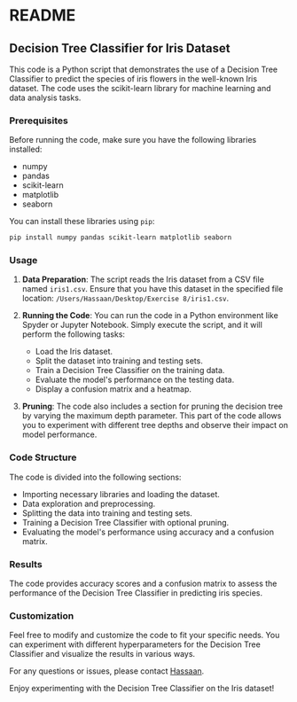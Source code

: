 # README

## Decision Tree Classifier for Iris Dataset

This code is a Python script that demonstrates the use of a Decision Tree Classifier to predict the species of iris flowers in the well-known Iris dataset. The code uses the scikit-learn library for machine learning and data analysis tasks.

### Prerequisites

Before running the code, make sure you have the following libraries installed:

- numpy
- pandas
- scikit-learn
- matplotlib
- seaborn

You can install these libraries using `pip`:

```bash
pip install numpy pandas scikit-learn matplotlib seaborn
```

### Usage

1. **Data Preparation**: The script reads the Iris dataset from a CSV file named `iris1.csv`. Ensure that you have this dataset in the specified file location: `/Users/Hassaan/Desktop/Exercise 8/iris1.csv`.

2. **Running the Code**: You can run the code in a Python environment like Spyder or Jupyter Notebook. Simply execute the script, and it will perform the following tasks:

    - Load the Iris dataset.
    - Split the dataset into training and testing sets.
    - Train a Decision Tree Classifier on the training data.
    - Evaluate the model's performance on the testing data.
    - Display a confusion matrix and a heatmap.

3. **Pruning**: The code also includes a section for pruning the decision tree by varying the maximum depth parameter. This part of the code allows you to experiment with different tree depths and observe their impact on model performance.

### Code Structure

The code is divided into the following sections:

- Importing necessary libraries and loading the dataset.
- Data exploration and preprocessing.
- Splitting the data into training and testing sets.
- Training a Decision Tree Classifier with optional pruning.
- Evaluating the model's performance using accuracy and a confusion matrix.

### Results

The code provides accuracy scores and a confusion matrix to assess the performance of the Decision Tree Classifier in predicting iris species.

### Customization

Feel free to modify and customize the code to fit your specific needs. You can experiment with different hyperparameters for the Decision Tree Classifier and visualize the results in various ways.

For any questions or issues, please contact [Hassaan](mailto:hassaan@email.com).

Enjoy experimenting with the Decision Tree Classifier on the Iris dataset!
